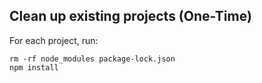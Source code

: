 ## Clean up existing projects (One-Time)

For each project, run:
```
rm -rf node_modules package-lock.json
npm install
```

